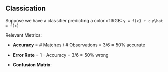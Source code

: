 ## Classication 
Suppose we have a classifier predicting a color of RGB:
`y = f(x) + c`
`y\hat = f(x)`

Relevant Metrics:
- **Accuracy** = # Matches / # Observations = 3/6 = 50% accurate
- **Error Rate** = 1 - Accuracy = 3/6 = 50% wrong

- **Confusion Matrix**: